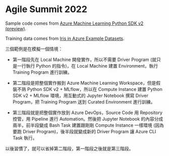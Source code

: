 # Agile Summit 2022

Sample code comes from [Azure Machine Learning Python SDK v2 (preview)](https://github.com/Azure/azureml-examples/blob/sdk-preview/sdk/jobs/single-step/lightgbm/iris/src/main.py).

Training data comes from [Iris in Azure Example Datasets](https://azuremlexamples.blob.core.windows.net/datasets/iris.csv). 

三個範例是在模擬一個情境：

- 第一階段先在 Local Machine 開發實作，所以不需要 Driver Program (就只是一行執行 Python 的指令)，在 Local Machine 建置 Environment，執行 Training Program 進行訓練。

- 第二階段是把整個實作搬到 Azure Machine Learning Workspace，但是假裝不熟 Python SDK v2 + MLflow，所以在 Compute Instance 建置 Python SDK v2 + MLflow 環境，用互動式的 Jupyter Notebook 撰寫 Driver Program，把 Training Program 送到 Curated Environment 進行訓練。

- 第三階段就是把整個實作放到 Azure DevOps，Source Code 用 Repository 控管，用 Pipeline 進行 Automation。然後把 Jupyter Notebook 的內容分成兩半，前半段變成 Bash Task 建置跟剛剛 Compute Instance 一樣環境 (因為要跑 Driver Program)，後半段就變成新的 Driver Program 讓 Azure CLI Task 執行。

以後習慣了，就可以省掉第二階段，第一階段之後就是第三階段。 
